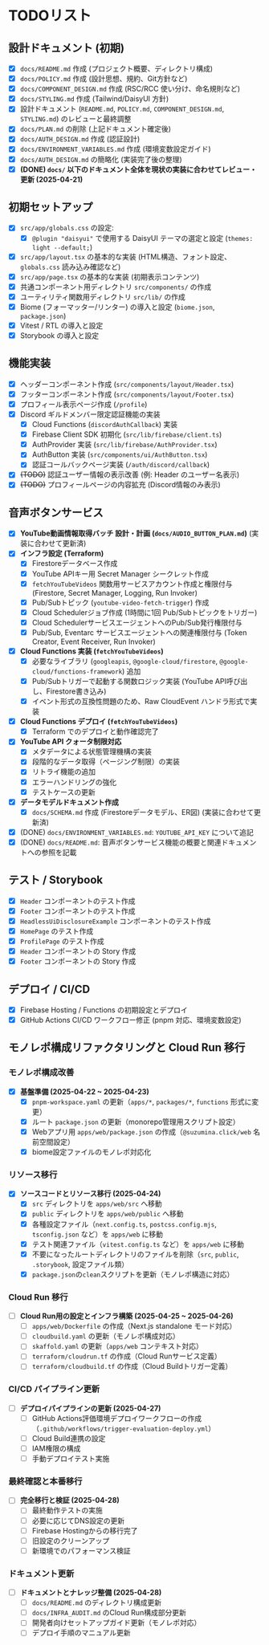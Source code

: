 # TODOリスト

## 設計ドキュメント (初期)

- [x] `docs/README.md` 作成 (プロジェクト概要、ディレクトリ構成)
- [x] `docs/POLICY.md` 作成 (設計思想、規約、Git方針など)
- [x] `docs/COMPONENT_DESIGN.md` 作成 (RSC/RCC 使い分け、命名規則など)
- [x] `docs/STYLING.md` 作成 (Tailwind/DaisyUI 方針)
- [x] 設計ドキュメント (`README.md`, `POLICY.md`, `COMPONENT_DESIGN.md`, `STYLING.md`) のレビューと最終調整
- [x] `docs/PLAN.md` の削除 (上記ドキュメント確定後)
- [x] `docs/AUTH_DESIGN.md` 作成 (認証設計)
- [x] `docs/ENVIRONMENT_VARIABLES.md` 作成 (環境変数設定ガイド)
- [x] `docs/AUTH_DESIGN.md` の簡略化 (実装完了後の整理)
- [x] **(DONE) `docs/` 以下のドキュメント全体を現状の実装に合わせてレビュー・更新 (2025-04-21)**

## 初期セットアップ

- [x] `src/app/globals.css` の設定:
  - [x] `@plugin "daisyui"` で使用する DaisyUI テーマの選定と設定 (`themes: light --default;`)
- [x] `src/app/layout.tsx` の基本的な実装 (HTML構造、フォント設定、`globals.css` 読み込み確認など)
- [x] `src/app/page.tsx` の基本的な実装 (初期表示コンテンツ)
- [x] 共通コンポーネント用ディレクトリ `src/components/` の作成
- [x] ユーティリティ関数用ディレクトリ `src/lib/` の作成
- [x] Biome (フォーマッター/リンター) の導入と設定 (`biome.json`, `package.json`)
- [x] Vitest / RTL の導入と設定
- [x] Storybook の導入と設定

## 機能実装

- [x] ヘッダーコンポーネント作成 (`src/components/layout/Header.tsx`)
- [x] フッターコンポーネント作成 (`src/components/layout/Footer.tsx`)
- [x] プロフィール表示ページ作成 (`/profile`)
- [x] Discord ギルドメンバー限定認証機能の実装
  - [x] Cloud Functions (`discordAuthCallback`) 実装
  - [x] Firebase Client SDK 初期化 (`src/lib/firebase/client.ts`)
  - [x] AuthProvider 実装 (`src/lib/firebase/AuthProvider.tsx`)
  - [x] AuthButton 実装 (`src/components/ui/AuthButton.tsx`)
  - [x] 認証コールバックページ実装 (`/auth/discord/callback`)
- [x] ~~(TODO)~~ 認証ユーザー情報の表示改善 (例: Header のユーザー名表示)
- [x] ~~(TODO)~~ プロフィールページの内容拡充 (Discord情報のみ表示)

## 音声ボタンサービス

- [x] **YouTube動画情報取得バッチ 設計・計画 (`docs/AUDIO_BUTTON_PLAN.md`)** (実装に合わせて更新済)
- [x] **インフラ設定 (Terraform)**
  - [x] Firestoreデータベース作成
  - [x] YouTube APIキー用 Secret Manager シークレット作成
  - [x] `fetchYouTubeVideos` 関数用サービスアカウント作成と権限付与 (Firestore, Secret Manager, Logging, Run Invoker)
  - [x] Pub/Subトピック (`youtube-video-fetch-trigger`) 作成
  - [x] Cloud Schedulerジョブ作成 (1時間に1回 Pub/Subトピックをトリガー)
  - [x] Cloud SchedulerサービスエージェントへのPub/Sub発行権限付与
  - [x] Pub/Sub, Eventarc サービスエージェントへの関連権限付与 (Token Creator, Event Receiver, Run Invoker)
- [x] **Cloud Functions 実装 (`fetchYouTubeVideos`)**
  - [x] 必要なライブラリ (`googleapis`, `@google-cloud/firestore`, `@google-cloud/functions-framework`) 追加
  - [x] Pub/Subトリガーで起動する関数ロジック実装 (YouTube API呼び出し、Firestore書き込み)
  - [x] イベント形式の互換性問題のため、Raw CloudEvent ハンドラ形式で実装
- [x] **Cloud Functions デプロイ (`fetchYouTubeVideos`)**
  - [x] Terraform でのデプロイと動作確認完了
- [x] **YouTube API クォータ制限対応**
  - [x] メタデータによる状態管理機構の実装
  - [x] 段階的なデータ取得（ページング制限）の実装
  - [x] リトライ機能の追加
  - [x] エラーハンドリングの強化
  - [x] テストケースの更新
- [x] **データモデルドキュメント作成**
  - [x] `docs/SCHEMA.md` 作成 (Firestoreデータモデル、ER図) (実装に合わせて更新済)
- [x] (DONE) `docs/ENVIRONMENT_VARIABLES.md`: `YOUTUBE_API_KEY` について追記
- [x] (DONE) `docs/README.md`: 音声ボタンサービス機能の概要と関連ドキュメントへの参照を記載

## テスト / Storybook

- [x] `Header` コンポーネントのテスト作成
- [x] `Footer` コンポーネントのテスト作成
- [x] `HeadlessUiDisclosureExample` コンポーネントのテスト作成
- [x] `HomePage` のテスト作成
- [x] `ProfilePage` のテスト作成
- [x] `Header` コンポーネントの Story 作成
- [x] `Footer` コンポーネントの Story 作成

## デプロイ / CI/CD

- [x] Firebase Hosting / Functions の初期設定とデプロイ
- [x] GitHub Actions CI/CD ワークフロー修正 (pnpm 対応、環境変数設定)

## モノレポ構成リファクタリングと Cloud Run 移行

### モノレポ構成改善

- [x] **基盤準備 (2025-04-22 ~ 2025-04-23)**
  - [x] `pnpm-workspace.yaml` の更新（`apps/*`, `packages/*`, `functions` 形式に変更）
  - [x] ルート `package.json` の更新（monorepo管理用スクリプト設定）
  - [x] Webアプリ用 `apps/web/package.json` の作成（`@suzumina.click/web` 名前空間設定）
  - [x] biome設定ファイルのモノレポ対応化

### リソース移行

- [x] **ソースコードとリソース移行 (2025-04-24)**
  - [x] `src` ディレクトリを `apps/web/src` へ移動
  - [x] `public` ディレクトリを `apps/web/public` へ移動
  - [x] 各種設定ファイル（`next.config.ts`, `postcss.config.mjs`, `tsconfig.json` など）を `apps/web` に移動
  - [x] テスト関連ファイル（`vitest.config.ts` など）を `apps/web` に移動
  - [x] 不要になったルートディレクトリのファイルを削除（`src`, `public`, `.storybook`, 設定ファイル類）
  - [x] `package.json`の`clean`スクリプトを更新（モノレポ構造に対応）

### Cloud Run 移行

- [ ] **Cloud Run用の設定とインフラ構築 (2025-04-25 ~ 2025-04-26)**
  - [ ] `apps/web/Dockerfile` の作成（Next.js standalone モード対応）
  - [ ] `cloudbuild.yaml` の更新（モノレポ構成対応）
  - [ ] `skaffold.yaml` の更新（`apps/web` コンテキスト対応）
  - [ ] `terraform/cloudrun.tf` の作成（Cloud Runサービス定義）
  - [ ] `terraform/cloudbuild.tf` の作成（Cloud Buildトリガー定義）

### CI/CD パイプライン更新

- [ ] **デプロイパイプラインの更新 (2025-04-27)**
  - [ ] GitHub Actions評価環境デプロイワークフローの作成（`.github/workflows/trigger-evaluation-deploy.yml`）
  - [ ] Cloud Build連携の設定
  - [ ] IAM権限の構成
  - [ ] 手動デプロイテスト実施

### 最終確認と本番移行

- [ ] **完全移行と検証 (2025-04-28)**
  - [ ] 最終動作テストの実施
  - [ ] 必要に応じてDNS設定の更新
  - [ ] Firebase Hostingからの移行完了
  - [ ] 旧設定のクリーンアップ
  - [ ] 新環境でのパフォーマンス検証

### ドキュメント更新

- [ ] **ドキュメントとナレッジ整備 (2025-04-28)**
  - [ ] `docs/README.md` のディレクトリ構成更新
  - [ ] `docs/INFRA_AUDIT.md` のCloud Run構成部分更新
  - [ ] 開発者向けセットアップガイド更新（モノレポ対応）
  - [ ] デプロイ手順のマニュアル更新
